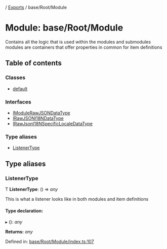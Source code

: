 [](../README.md) / [Exports](../modules.md) / base/Root/Module

# Module: base/Root/Module

Contains all the logic that is used within the modules and submodules
modules are containers that offer properties in common for item definitions

## Table of contents

### Classes

- [default](../classes/base_root_module.default.md)

### Interfaces

- [IModuleRawJSONDataType](../interfaces/base_root_module.imodulerawjsondatatype.md)
- [IRawJSONI18NDataType](../interfaces/base_root_module.irawjsoni18ndatatype.md)
- [IRawJsonI18NSpecificLocaleDataType](../interfaces/base_root_module.irawjsoni18nspecificlocaledatatype.md)

### Type aliases

- [ListenerType](base_root_module.md#listenertype)

## Type aliases

### ListenerType

Ƭ **ListenerType**: () => *any*

This is what a listener looks like in both modules
and item definitions

#### Type declaration:

▸ (): *any*

**Returns:** *any*

Defined in: [base/Root/Module/index.ts:107](https://github.com/onzag/itemize/blob/3efa2a4a/base/Root/Module/index.ts#L107)
